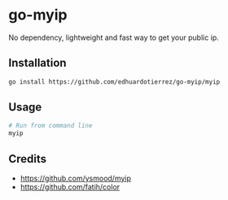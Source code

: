 # go-myip
No dependency, lightweight and fast way to get your public ip.

## Installation

```bash
go install https://github.com/edhuardotierrez/go-myip/myip
```

## Usage
```bash
# Run from command line
myip
```

## Credits
- https://github.com/ysmood/myip
- https://github.com/fatih/color
